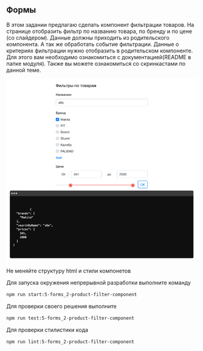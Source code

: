 ## Формы

В этом задании предлагаю сделать компонент фильтрации товаров. На странице отобразить фильтр по названию товара, по бренду и по цене (со слайдером).
Данные должны приходить из родительского компонента. А так же обработать событие фильтрации.
Данные о критериях фильтрации нужно отобразить в родительском компоненте.
Для этого вам необходимо ознакомиться с документацией(README в папке модуля).
Также вы можете ознакомиться со скринкастами по данной теме.

![Demo](assets/images/demo.png)

Не меняйте структуру html и стили компонетов

Для запуска окружения непрерывной разработки выполните команду

```bash
npm run start:5-forms_2-product-filter-component
```

Для проверки своего решения выполните

```bash
npm run test:5-forms_2-product-filter-component
```

Для проверки стилистики кода

```bash
npm run lint:5-forms_2-product-filter-component
```
